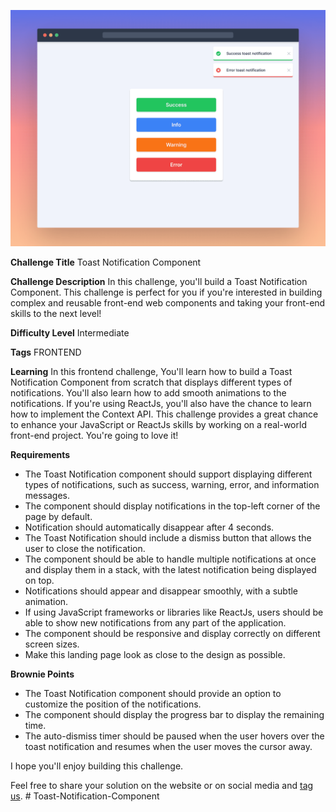 ![Toast Notification Component](./design/desktop-cover.png)

**Challenge Title**
Toast Notification Component

**Challenge Description**
In this challenge, you'll build a Toast Notification Component. This challenge is perfect for you if you're interested in building complex and reusable front-end web components and taking your front-end skills to the next level!

**Difficulty Level**
Intermediate

**Tags**
FRONTEND

**Learning**
In this frontend challenge, You'll learn how to build a Toast Notification Component from scratch that displays different types of notifications. You'll also learn how to add smooth animations to the notifications. If you're using ReactJs, you'll also have the chance to learn how to implement the Context API. This challenge provides a great chance to enhance your JavaScript or ReactJs skills by working on a real-world front-end project. You're going to love it!

**Requirements**

- The Toast Notification component should support displaying different types of notifications, such as success, warning, error, and information messages.
- The component should display notifications in the top-left corner of the page by default.
- Notification should automatically disappear after 4 seconds.
- The Toast Notification should include a dismiss button that allows the user to close the notification.
- The component should be able to handle multiple notifications at once and display them in a stack, with the latest notification being displayed on top.
- Notifications should appear and disappear smoothly, with a subtle animation.
- If using JavaScript frameworks or libraries like ReactJs, users should be able to show new notifications from any part of the application.
- The component should be responsive and display correctly on different screen sizes.
- Make this landing page look as close to the design as possible.

**Brownie Points**

- The Toast Notification component should provide an option to customize the position of the notifications.
- The component should display the progress bar to display the remaining time.
- The auto-dismiss timer should be paused when the user hovers over the toast notification and resumes when the user moves the cursor away.

I hope you'll enjoy building this challenge.

Feel free to share your solution on the website or on social media and [tag us](https://twitter.com/FrontendProHQ).
#   T o a s t - N o t i f i c a t i o n - C o m p o n e n t 
 
 